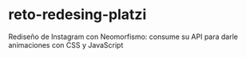 # reto-redesing-platzi
Rediseño de Instagram con Neomorfismo: consume su API para darle animaciones con CSS y JavaScript
